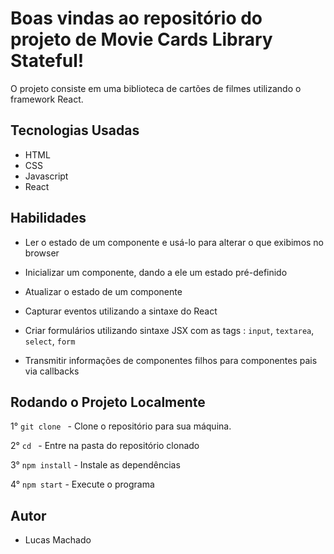# Boas vindas ao repositório do projeto de Movie Cards Library Stateful!

O projeto consiste em uma biblioteca de cartões de filmes utilizando o framework React.

## Tecnologias Usadas

- HTML
- CSS
- Javascript
- React

## Habilidades

  - Ler o estado de um componente e usá-lo para alterar o que exibimos no browser

  - Inicializar um componente, dando a ele um estado pré-definido

  - Atualizar o estado de um componente

  - Capturar eventos utilizando a sintaxe do React

  - Criar formulários utilizando sintaxe JSX com as tags : `input`, `textarea`, `select`, `form`

  - Transmitir informações de componentes filhos para componentes pais via callbacks


## Rodando o Projeto Localmente

1° `git clone ` - Clone o repositório para sua máquina.<br />

2° `cd ` - Entre na pasta do repositório clonado<br />

3° `npm install` - Instale as dependências<br />

4° `npm start` - Execute o programa<br />

## Autor

- Lucas Machado